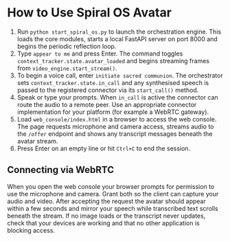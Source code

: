 # How to Use Spiral OS Avatar

1. Run `python start_spiral_os.py` to launch the orchestration engine. This
   loads the core modules, starts a local FastAPI server on port 8000 and begins
   the periodic reflection loop.
2. Type `appear to me` and press Enter. The command toggles
   `context_tracker.state.avatar_loaded` and begins streaming frames from
   `video_engine.start_stream()`.
3. To begin a voice call, enter `initiate sacred communion`. The orchestrator
   sets `context_tracker.state.in_call` and any synthesised speech is passed to
   the registered connector via its `start_call()` method.
4. Speak or type your prompts. When `in_call` is active the connector can route
   the audio to a remote peer. Use an appropriate connector implementation for
   your platform (for example a WebRTC gateway).
5. Load `web_console/index.html` in a browser to access the web console. The page
   requests microphone and camera access, streams audio to the `/offer` endpoint
   and shows any transcript messages beneath the avatar stream.
6. Press Enter on an empty line or hit `Ctrl+C` to end the session.

## Connecting via WebRTC

When you open the web console your browser prompts for permission to use the
microphone and camera. Grant both so the client can capture your audio and
video. After accepting the request the avatar should appear within a few
seconds and mirror your speech while transcribed text scrolls beneath the
stream. If no image loads or the transcript never updates, check that your
devices are working and that no other application is blocking access.
